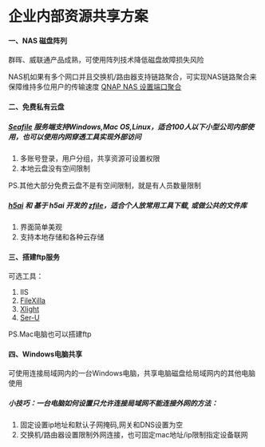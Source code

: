 # 企业内部资源共享方案

#### 一、NAS 磁盘阵列
群晖、威联通产品成熟，可使用阵列技术降低磁盘故障损失风险

NAS机如果有多个网口并且交换机/路由器支持链路聚合，可实现NAS链路聚合来保障维持多位用户的传输速度
[QNAP NAS 设置端口聚合](https://www.qnap.com.cn/zh-cn/how-to/tutorial/article/%e5%a6%82%e4%bd%95%e5%9c%a8-qnap-nas-%e4%b8%8a%e4%bd%bf%e7%94%a8-802-3ad-lacp%e6%9d%a5%e8%ae%be%e7%bd%ae-port-trunking%e7%ab%af%e5%8f%a3%e8%81%9a%e5%90%88%e5%b9%b6%e6%8f%90%e9%ab%98%e7%bd%91%e7%bb%9c%e5%b8%a6%e5%ae%bd/)

#### 二、免费私有云盘
##### [Seafile](https://www.seafile.com/home/) 服务端支持Windows,Mac OS,Linux，适合100人以下小型公司内部使用，也可以使用内网穿透工具实现外部访问
1. 多账号登录，用户分组，共享资源可设置权限
2. 本地云盘没有空间限制

PS.其他大部分免费云盘不是有空间限制，就是有人员数量限制

##### [h5ai](https://github.com/lrsjng/h5ai) 和 基于 h5ai 开发的 [zfile](https://github.com/zhaojun1998/zfile)，适合个人放常用工具下载, 或做公共的文件库
1. 界面简单美观
2. 支持本地存储和各种云存储


#### 三、搭建ftp服务
可选工具：
1. IIS
2. [FileXilla](filezilla.cn)
3. [Xlight](https://www.xlightftpd.com/download.htm)
4. [Ser-U](https://www.serv-u.com/)

PS.Mac电脑也可以搭建ftp

#### 四、Windows电脑共享
可使用连接局域网内的一台Windows电脑，共享电脑磁盘给局域网内的其他电脑使用

    

##### 小技巧：一台电脑如何设置只允许连接局域网不能连接外网的方法：
1. 固定设置ip地址和默认子网掩码,网关和DNS设置为空
2. 交换机/路由器设置限制外网连接，也可固定mac地址/ip限制指定设备联网

